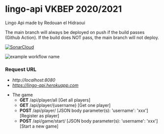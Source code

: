 # lingo-api VKBEP 2020/2021
 Lingo Api made by Redouan el Hidraoui
 
 The main branch will always be deployed on push if the build passes (Github Action). If the build does NOT pass, the main branch will not deploy. 

[![SonarCloud](https://sonarcloud.io/images/project_badges/sonarcloud-white.svg)](https://sonarcloud.io/dashboard?id=Redouanelh_lingo-api)

![example workflow name](https://github.com/Redouanelh/lingo-api/workflows/Maven-build-main-branch/badge.svg)

<!-- ![example workflow name](https://github.com/Redouanelh/lingo-api/workflows/Maven-build-development-branch/badge.svg) -->

 ### Request URL
 - *http://localhost:8080*
 - *https://lingo-api.herokuapp.com*

* The game
  * **GET** /api/player/all [Get all players]
  * **GET** /api/player/{username} [Get one player]
  * **POST** /api/player/ [JSON body parameter(s): 'username': 'xxx'] [Register as player]
  * **POST** /api/game/start/ [JSON body parameter(s): 'username': 'xxx'] [Start a new game]
